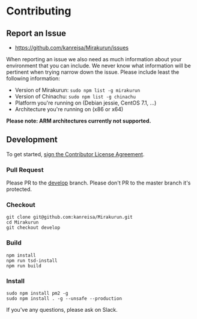 # Contributing

## Report an Issue

* https://github.com/kanreisa/Mirakurun/issues

When reporting an issue we also need as much information about your environment
that you can include. We never know what information will be pertinent when
trying narrow down the issue. Please include least the following information:

* Version of Mirakurun: `sudo npm list -g mirakurun`
* Version of Chinachu: `sudo npm list -g chinachu`
* Platform you're running on (Debian jessie, CentOS 7.1, ...)
* Architecture you're running on (x86 or x64)

**Please note: ARM architectures currently not supported.**

## Development

To get started, [sign the Contributor License Agreement](https://www.clahub.com/agreements/kanreisa/Mirakurun).

### Pull Request

Please PR to the [develop](https://github.com/kanreisa/Mirakurun/tree/develop) branch.
Please don't PR to the master branch it's protected.

### Checkout

```
git clone git@github.com:kanreisa/Mirakurun.git
cd Mirakurun
git checkout develop
```

### Build

```
npm install
npm run tsd-install
npm run build
```

### Install

```
sudo npm install pm2 -g
sudo npm install . -g --unsafe --production
```

If you've any questions, please ask on Slack.